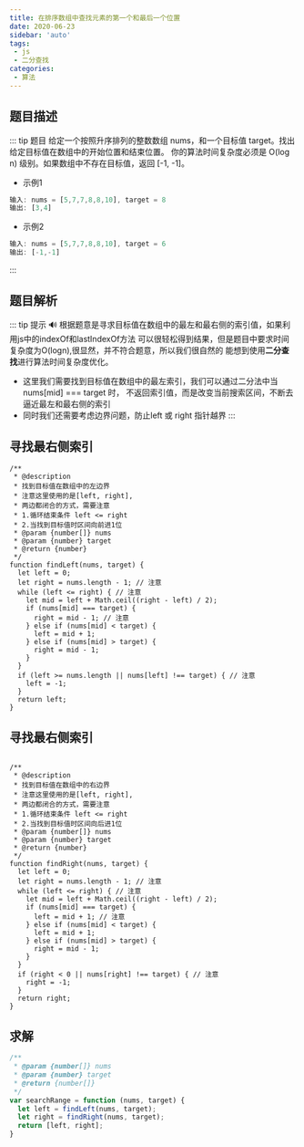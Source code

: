 ```yaml
---
title: 在排序数组中查找元素的第一个和最后一个位置
date: 2020-06-23
sidebar: 'auto'
tags:
 - js
 - 二分查找
categories:
 - 算法
---
```


## 题目描述
::: tip 题目
给定一个按照升序排列的整数数组 nums，和一个目标值 target。找出给定目标值在数组中的开始位置和结束位置。
你的算法时间复杂度必须是 O(log n) 级别。如果数组中不存在目标值，返回 [-1, -1]。
* 示例1
```js
输入: nums = [5,7,7,8,8,10], target = 8
输出: [3,4]
```
* 示例2
```js
输入: nums = [5,7,7,8,8,10], target = 6
输出: [-1,-1]
```
:::

## 题目解析 <Badge text="解法说明"/>
::: tip 提示
:loud_sound:
根据题意是寻求目标值在数组中的最左和最右侧的索引值，如果利用js中的indexOf和lastIndexOf方法
可以很轻松得到结果，但是题目中要求时间复杂度为O(logn),很显然，并不符合题意，所以我们很自然的
能想到使用**二分查找**进行算法时间复杂度优化。
* 这里我们需要找到目标值在数组中的最左索引，我们可以通过二分法中当nums[mid] === target 时，
不返回索引值，而是改变当前搜索区间，不断去逼近最左和最右侧的索引
* 同时我们还需要考虑边界问题，防止left 或 right 指针越界
:::

## 寻找最右侧索引
```js{14,15,18,25}
/**
 * @description
 * 找到目标值在数组中的左边界
 * 注意这里使用的是[left, right],
 * 两边都闭合的方式，需要注意
 * 1.循环结束条件 left <= right
 * 2.当找到目标值时区间向前进1位
 * @param {number[]} nums
 * @param {number} target
 * @return {number}
 */
function findLeft(nums, target) {
  let left = 0;
  let right = nums.length - 1; // 注意
  while (left <= right) { // 注意
    let mid = left + Math.ceil((right - left) / 2);
    if (nums[mid] === target) {
      right = mid - 1; // 注意
    } else if (nums[mid] < target) {
      left = mid + 1;
    } else if (nums[mid] > target) {
      right = mid - 1;
    }
  }
  if (left >= nums.length || nums[left] !== target) { // 注意
    left = -1;
  }
  return left;
}
```

## 寻找最右侧索引
```js{15,16,19,26}

/**
 * @description
 * 找到目标值在数组中的右边界
 * 注意这里使用的是[left, right],
 * 两边都闭合的方式，需要注意
 * 1.循环结束条件 left <= right
 * 2.当找到目标值时区间向后进1位
 * @param {number[]} nums
 * @param {number} target
 * @return {number}
 */
function findRight(nums, target) {
  let left = 0;
  let right = nums.length - 1; // 注意
  while (left <= right) { // 注意
    let mid = left + Math.ceil((right - left) / 2);
    if (nums[mid] === target) {
      left = mid + 1; // 注意
    } else if (nums[mid] < target) {
      left = mid + 1;
    } else if (nums[mid] > target) {
      right = mid - 1;
    }
  }
  if (right < 0 || nums[right] !== target) { // 注意
    right = -1;
  }
  return right;
}

```

## 求解
```js
/**
 * @param {number[]} nums
 * @param {number} target
 * @return {number[]}
 */
var searchRange = function (nums, target) {
  let left = findLeft(nums, target);
  let right = findRight(nums, target);
  return [left, right];
}
```